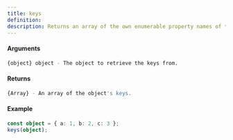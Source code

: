```yaml
---
title: keys
definition: 
description: Returns an array of the own enumerable property names of the given object.
---
```



#### Arguments


```bash
{object} object - The object to retrieve the keys from.
```


#### Returns


```bash
{Array} - An array of the object's keys.
```


#### Example


```ts
const object = { a: 1, b: 2, c: 3 };keys(object);
```